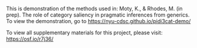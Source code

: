 This is demonstration of the methods used in:
Moty, K., & Rhodes, M. (in prep). The role of category saliency in pragmatic inferences from generics. 
To view the demonstration, go to https://nyu-cdsc.github.io/pidi3cat-demo/

To view all supplementary materials for this project, please visit: https://osf.io/r7j36/